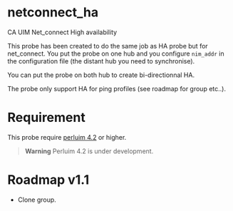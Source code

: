 # netconnect_ha
CA UIM Net_connect High availability

This probe has been created to do the same job as HA probe but for net_connect. You put the probe on one hub and you configure `nim_addr` in the configuration file (the distant hub you need to synchronise).

You can put the probe on both hub to create bi-directionnal HA.

The probe only support HA for ping profiles (see roadmap for group etc..).

# Requirement 

This probe require [perluim 4.2](https://github.com/fraxken/perluim) or higher.

> **Warning** Perluim 4.2 is under development. 

# Roadmap v1.1

- Clone group.
